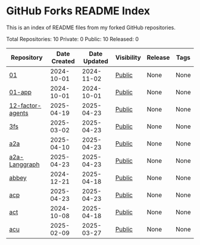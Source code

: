 # GitHub Forks README Index

This is an index of README files from my forked GitHub repositories.

Total Repositories: 10 Private: 0 Public: 10 Released: 0

| Repository | Date Created | Date Updated | Visibility | Release | Tags |
|------------|--------------|--------------|------------|---------|------|
| [01](./01-readme.md) | 2024-10-01 | 2024-11-02 | [Public](https://github.com/shaneholloman/01) | None | None |
| [01-app](./01-app-readme.md) | 2024-10-01 | 2024-10-01 | [Public](https://github.com/shaneholloman/01-app) | None | None |
| [12-factor-agents](./12-factor-agents-readme.md) | 2025-04-19 | 2025-04-23 | [Public](https://github.com/shaneholloman/12-factor-agents) | None | None |
| [3fs](./3fs-readme.md) | 2025-03-02 | 2025-04-23 | [Public](https://github.com/shaneholloman/3fs) | None | None |
| [a2a](./a2a-readme.md) | 2025-04-10 | 2025-04-23 | [Public](https://github.com/shaneholloman/a2a) | None | None |
| [a2a-Langgraph](./a2a-Langgraph-readme.md) | 2025-04-23 | 2025-04-23 | [Public](https://github.com/shaneholloman/a2a-Langgraph) | None | None |
| [abbey](./abbey-readme.md) | 2024-12-21 | 2025-04-18 | [Public](https://github.com/shaneholloman/abbey) | None | None |
| [acp](./acp-readme.md) | 2025-04-23 | 2025-04-23 | [Public](https://github.com/shaneholloman/acp) | None | None |
| [act](./act-readme.md) | 2024-10-08 | 2025-04-18 | [Public](https://github.com/shaneholloman/act) | None | None |
| [acu](./acu-readme.md) | 2025-02-09 | 2025-03-27 | [Public](https://github.com/shaneholloman/acu) | None | None |
